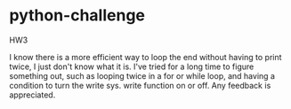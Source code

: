 # python-challenge
HW3

I know there is a more efficient way to loop the end without having to print twice, I just don't know what it is. I've tried for a long time to figure something out, such as looping twice in a for or while loop, and having a condition to turn the write sys. write function on or off. Any feedback is appreciated. 
